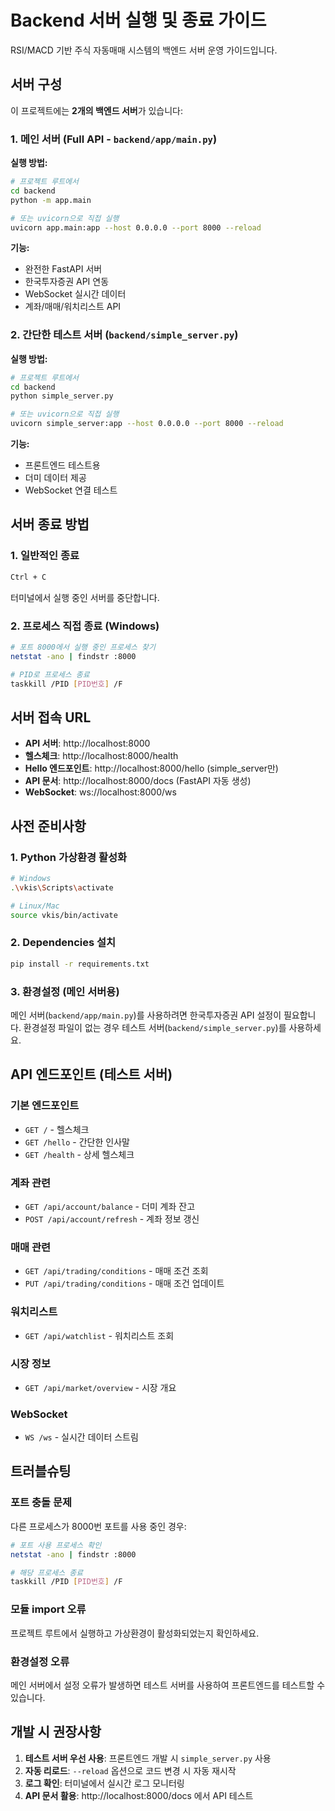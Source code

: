 # Backend 서버 실행 및 종료 가이드

RSI/MACD 기반 주식 자동매매 시스템의 백엔드 서버 운영 가이드입니다.

## 서버 구성

이 프로젝트에는 **2개의 백엔드 서버**가 있습니다:

### 1. 메인 서버 (Full API - `backend/app/main.py`)

**실행 방법:**
```bash
# 프로젝트 루트에서
cd backend
python -m app.main

# 또는 uvicorn으로 직접 실행
uvicorn app.main:app --host 0.0.0.0 --port 8000 --reload
```

**기능:**
- 완전한 FastAPI 서버
- 한국투자증권 API 연동
- WebSocket 실시간 데이터
- 계좌/매매/워치리스트 API

### 2. 간단한 테스트 서버 (`backend/simple_server.py`)

**실행 방법:**
```bash
# 프로젝트 루트에서
cd backend  
python simple_server.py

# 또는 uvicorn으로 직접 실행
uvicorn simple_server:app --host 0.0.0.0 --port 8000 --reload
```

**기능:**
- 프론트엔드 테스트용
- 더미 데이터 제공
- WebSocket 연결 테스트

## 서버 종료 방법

### 1. 일반적인 종료
```bash
Ctrl + C
```
터미널에서 실행 중인 서버를 중단합니다.

### 2. 프로세스 직접 종료 (Windows)
```bash
# 포트 8000에서 실행 중인 프로세스 찾기
netstat -ano | findstr :8000

# PID로 프로세스 종료
taskkill /PID [PID번호] /F
```

## 서버 접속 URL

- **API 서버**: http://localhost:8000
- **헬스체크**: http://localhost:8000/health
- **Hello 엔드포인트**: http://localhost:8000/hello (simple_server만)
- **API 문서**: http://localhost:8000/docs (FastAPI 자동 생성)
- **WebSocket**: ws://localhost:8000/ws

## 사전 준비사항

### 1. Python 가상환경 활성화
```bash
# Windows
.\vkis\Scripts\activate

# Linux/Mac
source vkis/bin/activate
```

### 2. Dependencies 설치
```bash
pip install -r requirements.txt
```

### 3. 환경설정 (메인 서버용)
메인 서버(`backend/app/main.py`)를 사용하려면 한국투자증권 API 설정이 필요합니다.
환경설정 파일이 없는 경우 테스트 서버(`backend/simple_server.py`)를 사용하세요.

## API 엔드포인트 (테스트 서버)

### 기본 엔드포인트
- `GET /` - 헬스체크
- `GET /hello` - 간단한 인사말
- `GET /health` - 상세 헬스체크

### 계좌 관련
- `GET /api/account/balance` - 더미 계좌 잔고
- `POST /api/account/refresh` - 계좌 정보 갱신

### 매매 관련
- `GET /api/trading/conditions` - 매매 조건 조회
- `PUT /api/trading/conditions` - 매매 조건 업데이트

### 워치리스트
- `GET /api/watchlist` - 워치리스트 조회

### 시장 정보
- `GET /api/market/overview` - 시장 개요

### WebSocket
- `WS /ws` - 실시간 데이터 스트림

## 트러블슈팅

### 포트 충돌 문제
다른 프로세스가 8000번 포트를 사용 중인 경우:
```bash
# 포트 사용 프로세스 확인
netstat -ano | findstr :8000

# 해당 프로세스 종료
taskkill /PID [PID번호] /F
```

### 모듈 import 오류
프로젝트 루트에서 실행하고 가상환경이 활성화되었는지 확인하세요.

### 환경설정 오류
메인 서버에서 설정 오류가 발생하면 테스트 서버를 사용하여 프론트엔드를 테스트할 수 있습니다.

## 개발 시 권장사항

1. **테스트 서버 우선 사용**: 프론트엔드 개발 시 `simple_server.py` 사용
2. **자동 리로드**: `--reload` 옵션으로 코드 변경 시 자동 재시작
3. **로그 확인**: 터미널에서 실시간 로그 모니터링
4. **API 문서 활용**: http://localhost:8000/docs 에서 API 테스트
